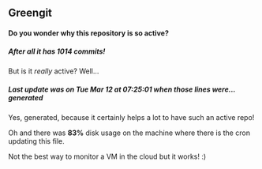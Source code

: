 ## Greengit

#### Do you wonder why this repository is so active?

##### After all it has 1014 commits!

But is it *really* active? Well...

##### Last update was on Tue Mar 12 at 07:25:01 when those lines were... generated

Yes, generated, because it certainly helps a lot to have such an active repo!

Oh and there was **83%** disk usage on the machine
where there is the cron updating this file.

Not the best way to monitor a VM in the cloud but it works! :)
